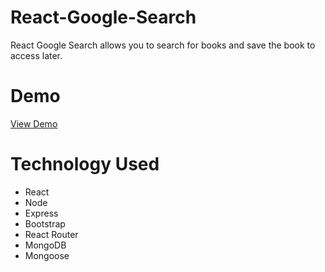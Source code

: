 # React-Google-Search
React Google Search allows you to search for books and save the book to access later.
<br />

# Demo 
[View Demo](https://bmm019.github.io/clicky-game/)
<br />

# Technology Used
* React
* Node
* Express
* Bootstrap
* React Router
* MongoDB
* Mongoose